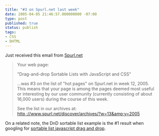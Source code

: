 ```yaml
---
title: "#3 on Spurl.net last week"
date: 2005-04-05 21:46:57.000000000 -07:00
type: post
published: true
status: publish
tags:
- CSS
- DHTML
---
```

Just received this email from <a href="http://spurl.net/">Spurl.net</a>

> Your web page:
>
> "Drag-and-drop Sortable Lists with JavaScript and CSS"
>
> ...was #3 on the list of "hot pages" on Spurl.net in week 12, 2005. This means that your page is among the pages deemed most useful or interesting by our user community (currently consisting of about 16,000 users) during the course of this week.
>
> See the list in our archives at:<br>
> <a href="">http ://www.spurl.net/discover/archives/?w=13&amp;y=2005</a>

On a related note, the DnD sortable list example is the #1 result when googling for <a href="http://www.google.com/search?q=sortable+list+javascript+drag+and+drop">sortable list javascript drag and drop</a>.
